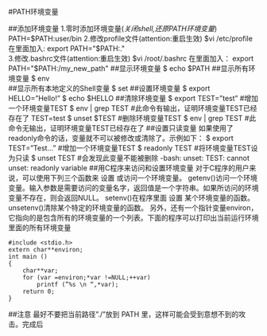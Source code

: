 #PATH环境变量

##添加环境变量
	1.零时添加环境变量(_关闭shell,还原PATH环境变量_)
	PATH=$PATH:user/bin
	2.修改profile文件(attention:重启生效)
	$vi /etc/profile 
	在里面加入:
	export PATH="$PATH:." 		
	3.修改.bashrc文件(attention:重启生效)
	$vi /root/.bashrc 
	在里面加入： 
	export PATH="$PATH:/my_new_path" 
##显示环境变量
	$ echo $PATH
##显示所有环境变量
	$ env	
##显示所有本地定义的Shell变量
	$ set
##设置环境变量
	$ export HELLO=”Hello!”
	$ echo $HELLO
##清除环境变量
	$ export TEST=”test” 	#增加一个环境变量TEST
	$ env | grep TEST 	#此命令有输出，证明环境变量TEST已经存在了
	TEST=test
	$ unset $TEST #删除环境变量TEST
	$ env | grep TEST #此命令无输出，证明环境变量TEST已经存在了
##设置只读变量
	如果使用了readonly命令的话，变量就不可以被修改或清除了。示例如下：
	$ export TEST=”Test…” #增加一个环境变量TEST
	$ readonly TEST #将环境变量TEST设为只读
	$ unset TEST #会发现此变量不能被删除
	-bash: unset: TEST: cannot unset: readonly variable
##用C程序来访问和设置环境变量
	对于C程序的用户来说，可以使用下列三个函数来 设置 或访问一个环境变量。
	getenv()访问一个环境变量。输入参数是需要访问的变量名字，返回值是一个字符串。如果所访问的环境变量不存在，则会返回NULL。
	setenv()在程序里面 设置 某个环境变量的函数。
	unsetenv()清除某个特定的环境变量的函数。
	另外，还有一个指针变量environ，它指向的是包含所有的环境变量的一个列表。下面的程序可以打印出当前运行环境里面的所有环境变量

	#include <stdio.h>
	extern char**environ;
	int main ()
	{
		char**var;
		for (var =environ;*var !=NULL;++var)
			printf (”%s \n “,*var);
		return 0;
	}	
##注意
最好不要把当前路径”./”放到 PATH 里，这样可能会受到意想不到的攻击。完成后	
